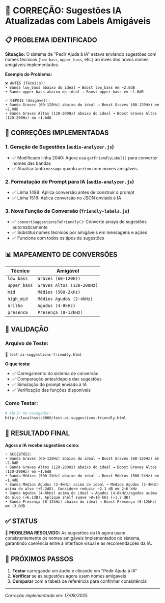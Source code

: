 # 🎯 CORREÇÃO: Sugestões IA Atualizadas com Labels Amigáveis

## 📋 PROBLEMA IDENTIFICADO

**Situação:** O sistema de "Pedir Ajuda à IA" estava enviando sugestões com nomes técnicos (`low_bass`, `upper_bass`, etc.) ao invés dos novos nomes amigáveis implementados.

**Exemplo do Problema:**
```
❌ ANTES (Técnico):
• Banda low_bass abaixo do ideal → Boost low_bass em ~2.8dB
• Banda upper_bass abaixo do ideal → Boost upper_bass em ~1.6dB

✅ DEPOIS (Amigável):  
• Banda Graves (60-120Hz) abaixo do ideal → Boost Graves (60-120Hz) em ~2.8dB
• Banda Graves Altos (120-200Hz) abaixo do ideal → Boost Graves Altos (120-200Hz) em ~1.6dB
```

## 🔧 CORREÇÕES IMPLEMENTADAS

### 1. **Geração de Sugestões (`audio-analyzer.js`)**
- ✅ Modificado linha 2040: Agora usa `getFriendlyLabel()` para converter nomes das bandas
- ✅ Atualiza tanto `message` quanto `action` com nomes amigáveis

### 2. **Formatação do Prompt para IA (`audio-analyzer.js`)**
- ✅ Linha 1489: Aplica conversão antes de construir o prompt
- ✅ Linha 1516: Aplica conversão no JSON enviado à IA

### 3. **Nova Função de Conversão (`friendly-labels.js`)**
- ✅ `convertSuggestionsToFriendly()`: Converte arrays de sugestões automaticamente
- ✅ Substitui nomes técnicos por amigáveis em mensagens e ações
- ✅ Funciona com todos os tipos de sugestões

## 📊 MAPEAMENTO DE CONVERSÕES

| Técnico | Amigável |
|---------|----------|
| `low_bass` | `Graves (60-120Hz)` |
| `upper_bass` | `Graves Altos (120-200Hz)` |
| `mid` | `Médios (500-2kHz)` |
| `high_mid` | `Médios Agudos (2-4kHz)` |
| `brilho` | `Agudos (4-8kHz)` |
| `presenca` | `Presença (8-12kHz)` |

## 🧪 VALIDAÇÃO

### Arquivo de Teste:
📁 `test-ai-suggestions-friendly.html`

**O que testa:**
- ✅ Carregamento do sistema de conversão
- ✅ Comparação antes/depois das sugestões
- ✅ Simulação do prompt enviado à IA
- ✅ Verificação das funções disponíveis

### Como Testar:
```bash
# Abrir no navegador:
http://localhost:3000/test-ai-suggestions-friendly.html
```

## 🚀 RESULTADO FINAL

**Agora a IA recebe sugestões como:**
```
💡 SUGESTÕES:
• Banda Graves (60-120Hz) abaixo do ideal → Boost Graves (60-120Hz) em ~2.8dB
• Banda Graves Altos (120-200Hz) abaixo do ideal → Boost Graves Altos (120-200Hz) em ~1.6dB
• Banda Médios (500-2kHz) abaixo do ideal → Boost Médios (500-2kHz) em ~1.4dB
• Banda Médios Agudos (2-4kHz) acima do ideal → Médios Agudos (2-4kHz) acima do alvo (+5.2dB). Considere reduzir ~2.1 dB em 2–6 kHz
• Banda Agudos (4-8kHz) acima do ideal → Agudos (4-8kHz)/agudos acima do alvo (+6.1dB). Aplique shelf suave >8–10 kHz (~1.7 dB)
• Banda Presença (8-12kHz) abaixo do ideal → Boost Presença (8-12kHz) em ~3.0dB
```

## ✅ STATUS

🎯 **PROBLEMA RESOLVIDO:** As sugestões da IA agora usam consistentemente os nomes amigáveis implementados no sistema, garantindo coerência entre a interface visual e as recomendações da IA.

## 🔄 PRÓXIMOS PASSOS

1. **Testar** carregando um áudio e clicando em "Pedir Ajuda à IA"
2. **Verificar** se as sugestões agora usam nomes amigáveis
3. **Comparar** com a tabela de referência para confirmar consistência

---
*Correção implementada em: 17/08/2025*

